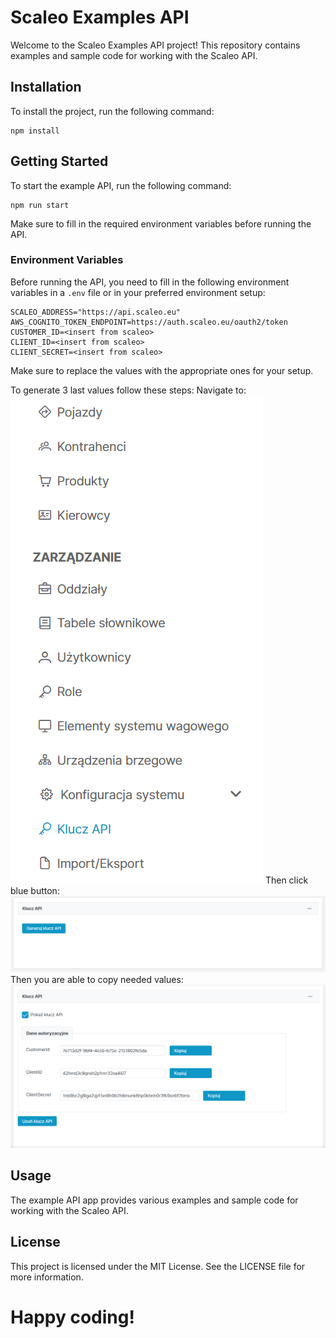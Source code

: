 # Scaleo Examples API

Welcome to the Scaleo Examples API project! This repository contains examples and sample code for working with the Scaleo API.

## Installation

To install the project, run the following command:

```
npm install
```

## Getting Started

To start the example API, run the following command:

```
npm run start
```

Make sure to fill in the required environment variables before running the API.

### Environment Variables

Before running the API, you need to fill in the following environment variables in a `.env` file or in your preferred environment setup:

```
SCALEO_ADDRESS="https://api.scaleo.eu"
AWS_COGNITO_TOKEN_ENDPOINT=https://auth.scaleo.eu/oauth2/token
CUSTOMER_ID=<insert from scaleo>
CLIENT_ID=<insert from scaleo>
CLIENT_SECRET=<insert from scaleo>
```

Make sure to replace the values with the appropriate ones for your setup.

To generate 3 last values follow these steps:
Navigate to:
![](assets/management.png)
Then click blue button:
![](assets/generate_key.png)
Then you are able to copy needed values:
![](assets/api_keys.png)

## Usage

The example API app provides various examples and sample code for working with the Scaleo API.

## License

This project is licensed under the MIT License. See the LICENSE file for more information.

# Happy coding!
